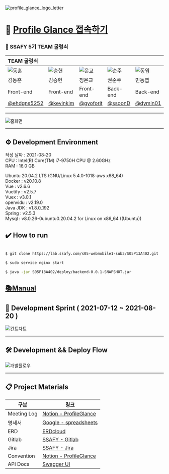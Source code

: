 ![profile_glance_logo_letter](/uploads/b727b442004241ca246613e4dbc9fe44/profile_glance_logo_letter.jpg)



# :pushpin: [Profile Glance 접속하기](https://profile_glance.site)  

### :loudspeaker: SSAFY 5기 TEAM 굴렁쇠

|TEAM 굴렁쇠||||||
|:------|:------|:------|:------|:------|:------|
|![동훈](/uploads/7635fca2983ff62f7b8f97044e4892df/동훈.jpg)  |![승현](/uploads/c3899741923717eb65d50c5244934c6b/승현.jpg) |![은교](/uploads/f2dbd2c17e0c1cba119c22328cef9006/은교.jpg)   |![순주](/uploads/62f47fc3dae3bb15d851cd4f72b90171/순주.jpg) |![동엽](/uploads/470f787aab897699d0f53d59b257785f/동엽.jpg)   |![재우](/uploads/2c842909d26c2203839ba1898c9cae18/재우.jpg) |
|김동훈|김승현|정은교|권순주|민동엽|심재우|
|Front-end|Front-end|Front-end|Back-end|Back-end|Back-end|
|[@ehdgns5252](https://github.com/ehdgns5252)|[@kevinkim](https://github.com/kevinkim-dev)|[@gyoforit](https://github.com/gyoforit)|[@ssoonD](https://github.com/ssoonD)|[@dymin01](https://github.com/dymin01)|[@jeus1112](https://github.com/jeus1112)|


---

![홈화면](/uploads/3d1b1d0389dff1116c8e5d15ada21fb8/홈화면.jpg)

---

## ⚙ Development Environment

작성 날짜 : 2021-08-20  
CPU : Intel(R) Core(TM) i7-9750H CPU @ 2.60GHz  
RAM : 16.0 GB

Ubuntu 20.04.2 LTS (GNU/Linux 5.4.0-1018-aws x68_64)  
Docker : v20.10.8  
Vue : v2.6.6  
Vuetify : v2.5.7  
Vuex : v3.0.1  
openvidu : v2.19.0  
Java JDK : v1.8.0_192  
Spring : v2.5.3  
Mysql : v8.0.26-0ubuntu0.20.04.2 for Linux on x86_64 ((Ubuntu))  



## :heavy_check_mark: How to run

```bash

$ git clone https://lab.ssafy.com/s05-webmobile1-sub3/S05P13A402.git 

$ sudo service nginx start

$ java -jar S05P13A402/deploy/backend-0.0.1-SNAPSHOT.jar

```

## [📚Manual](https://lab.ssafy.com/s05-webmobile1-sub3/S05P13A402/-/blob/master/exec/%ED%8F%AC%ED%8C%85%20%EB%A7%A4%EB%89%B4%EC%96%BC.md)  


## 📅 Development Sprint ( 2021-07-12 ~ 2021-08-20 )

![간트차트](/uploads/a5aa1675a49011f17b79f67fecfadf06/간트차트.png)

---

## 🛠 Development && Deploy Flow

![개발플로우](/uploads/1e00d07359681b993ee03e5ad6672405/개발플로우.PNG)

--- 
## 📋 Project Materials

| 구분         | 링크                                                         |
| ------------ | ------------------------------------------------------------ |
|Meeting Log|[Notion - ProfileGlance](https://www.notion.so/21d0d72865a94bd19148612876a1a499?v=40c622aa1bc840e3b65c0f3b3b222424)|
|명세서|[Google - spreadsheets](https://docs.google.com/spreadsheets/d/147h6-QHLu33sOez8W4WL40S0X_Jm-LZTK7hpZQpQ6FI/edit#gid=0)|
|ERD|[ERDcloud](https://www.erdcloud.com/d/EX2t8EBeRTCrdYNv7)|
|Gitlab|[SSAFY - Gitlab](https://lab.ssafy.com/s05-webmobile1-sub3/S05P13A402)|
|Jira|[SSAFY - Jira](https://jira.ssafy.com/secure/RapidBoard.jspa?rapidView=9666&projectKey=S05P13A402)|
|Convention|[Notion - ProfileGlance](https://www.notion.so/git-convention-3571918af3ff4d7f8c23e79feddaefce)|
|API Docs|[Swagger UI](https://profileglance.site:8877/swagger-ui/#/)|

